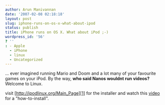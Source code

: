 ```yaml
---
author: Arun Manivannan
date: '2007-02-08 02:18:18'
layout: post
slug: iphone-runs-on-os-x-what-about-ipod
status: publish
title: iPhone runs on OS X. What about iPod ;-)
wordpress_id: '56'
? ''
: - Apple
  - iPhone
  - linux
  - Uncategorized
---
```


... ever imagined running Mario and Doom and a lot many of your favourite
games on your iPod. By the way, **who said Nanos wouldnt run videos?** Welcome
to Linux.



visit [http://ipodlinux.org/Main_Page][1] for the installer and watch this
[video][2] for a "how-to-install".

   [1]: http://ipodlinux.org/Main_Page

   [2]: http://www.youtube.com/watch?v=U_ZKaXN_s0g

